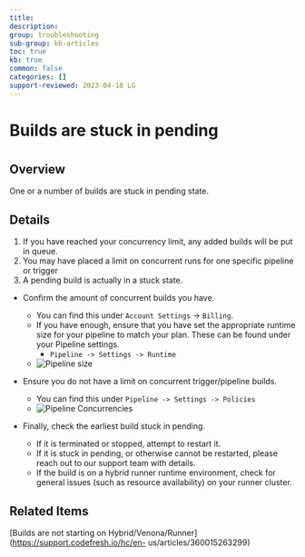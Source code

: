 ```yaml
---
title: 
description: 
group: troubleshooting
sub-group: kb-articles
toc: true
kb: true
common: false
categories: []
support-reviewed: 2023-04-18 LG
---
```


# Builds are stuck in pending

#

## Overview

One or a number of builds are stuck in pending state.

## Details

  1. If you have reached your concurrency limit, any added builds will be put in queue.
  2. You may have placed a limit on concurrent runs for one specific pipeline or trigger
  3. A pending build is actually in a stuck state.

  * Confirm the amount of concurrent builds you have.

    * You can find this under `Account Settings` -> `Billing`.
    * If you have enough, ensure that you have set the appropriate runtime size for your pipeline to match your plan. These can be found under your Pipeline settings. 
      * `Pipeline -> Settings -> Runtime`
    * ![Pipeline size](https://support.codefresh.io/hc/article_attachments/360015850839/pipeline-size.png)
  * Ensure you do not have a limit on concurrent trigger/pipeline builds.

    * You can find this under `Pipeline -> Settings -> Policies`
    * ![Pipeline Concurrencies](https://support.codefresh.io/hc/article_attachments/360015828440/policies-concurrencies.png)
  * Finally, check the earliest build stuck in pending.

    * If it is terminated or stopped, attempt to restart it.
    * If it is stuck in pending, or otherwise cannot be restarted, please reach out to our support team with details.
    * If the build is on a hybrid runner runtime environment, check for general issues (such as resource availability) on your runner cluster.

## Related Items

[Builds are not starting on
Hybrid/Venona/Runner](https://support.codefresh.io/hc/en-
us/articles/360015263299)

